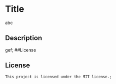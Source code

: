 # Title 
  abc
  ## Description
  gef;
  ##License
  ## License
    This project is licensed under the MIT license.;